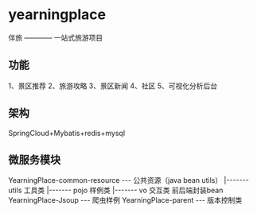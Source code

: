 # yearningplace
伴旅 ———— 一站式旅游项目
## 功能
1、景区推荐
2、旅游攻略
3、景区新闻
4、社区
5、可视化分析后台
## 架构
SpringCloud+Mybatis+redis+mysql
## 微服务模块
YearningPlace-common-resource  --- 公共资源（java bean utils）
                 |------- utils  工具类
                 |------- pojo 样例类
                 |------- vo 交互类  前后端封装bean
YearningPlace-Jsoup  ---  爬虫样例
YearningPlace-parent   ---  版本控制类
